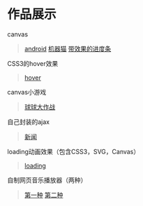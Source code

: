 # 作品展示

canvas
>[android](https://mingshanlian.github.io/canvas/canvas-android.html "canvas")
>[机器猫](https://mingshanlian.github.io/canvas/canvas-dingdang.html "canvas")
>[带效果的进度条](https://mingshanlian.github.io/canvas/progress.html "canvas")

CSS3的hover效果
>[hover](https://mingshanlian.github.io/css3-hover/mine.html "hover animation")

canvas小游戏
>[球球大作战](https://mingshanlian.github.io/canvasGame/ball.html "canvas")

自己封装的ajax
>[新闻](https://mingshanlian.github.io/myajax/ajax.html "ajax")

loading动画效果（包含CSS3，SVG，Canvas）
>[loading](https://mingshanlian.github.io/animation/loading.html "loading animation")

自制网页音乐播放器（两种）
>[第一种](https://mingshanlian.github.io/musicPlayer/music.html "music player")
>[第二种](https://mingshanlian.github.io/musicPlayer/player.html "music player")

